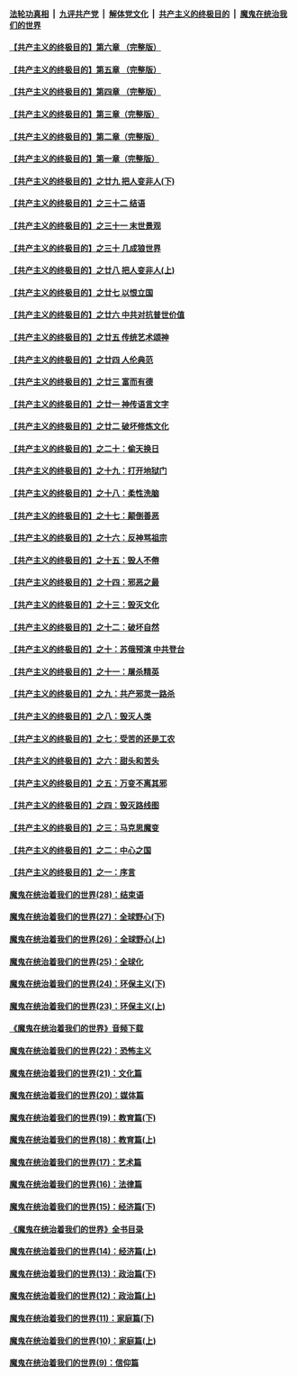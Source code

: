 ####  [法轮功真相](../../../../basic/blob/master/README.md?t=07110731) &nbsp;|&nbsp; [九评共产党](../../../../9ping.md/blob/master/README.md?t=07110731) &nbsp;|&nbsp; [解体党文化](../../../../jtdwh.md/blob/master/README.md?t=07110731)  &nbsp;|&nbsp; [共产主义的终极目的](../../../../gczydzjmd.md/blob/master/README.md?t=07110731) &nbsp;|&nbsp; [魔鬼在统治我们的世界](../../../../mgztzwmdsj.md/blob/master/README.md?t=07110731) 

#### [【共产主义的终极目的】第六章 （完整版）](../pages/nsc422/n11428913.md?t=07110731) 

#### [【共产主义的终极目的】第五章 （完整版）](../pages/nsc422/n11428912.md?t=07110731) 

#### [【共产主义的终极目的】第四章 （完整版）](../pages/nsc422/n11428907.md?t=07110731) 

#### [【共产主义的终极目的】第三章（完整版）](../pages/nsc422/n11428848.md?t=07110731) 

#### [【共产主义的终极目的】第二章（完整版）](../pages/nsc422/n11428831.md?t=07110731) 

#### [【共产主义的终极目的】第一章（完整版）](../pages/nsc422/n11417651.md?t=07110731) 

#### [【共产主义的终极目的】之廿九 把人变非人(下)](../pages/nsc422/n11344140.md?t=07110731) 

#### [【共产主义的终极目的】之三十二 结语](../pages/nsc422/n11360535.md?t=07110731) 

#### [【共产主义的终极目的】之三十一 末世景观](../pages/nsc422/n11351129.md?t=07110731) 

#### [【共产主义的终极目的】之三十 几成狼世界](../pages/nsc422/n11348280.md?t=07110731) 

#### [【共产主义的终极目的】之廿八 把人变非人(上)](../pages/nsc422/n11340492.md?t=07110731) 

#### [【共产主义的终极目的】之廿七 以恨立国](../pages/nsc422/n11336944.md?t=07110731) 

#### [【共产主义的终极目的】之廿六 中共对抗普世价值](../pages/nsc422/n11324785.md?t=07110731) 

#### [【共产主义的终极目的】之廿五 传统艺术颂神](../pages/nsc422/n11296396.md?t=07110731) 

#### [【共产主义的终极目的】之廿四 人伦典范](../pages/nsc422/n11296397.md?t=07110731) 

#### [【共产主义的终极目的】之廿三 富而有德](../pages/nsc422/n11283598.md?t=07110731) 

#### [【共产主义的终极目的】之廿一 神传语言文字](../pages/nsc422/n11263265.md?t=07110731) 

#### [【共产主义的终极目的】之廿二 破坏修炼文化](../pages/nsc422/n11245728.md?t=07110731) 

#### [【共产主义的终极目的】之二十：偷天换日](../pages/nsc422/n11238846.md?t=07110731) 

#### [【共产主义的终极目的】之十九：打开地狱门](../pages/nsc422/n11206376.md?t=07110731) 

#### [【共产主义的终极目的】之十八：柔性洗脑](../pages/nsc422/n11199994.md?t=07110731) 

#### [【共产主义的终极目的】之十七：颠倒善恶](../pages/nsc422/n11179782.md?t=07110731) 

#### [【共产主义的终极目的】之十六：反神骂祖宗](../pages/nsc422/n11166798.md?t=07110731) 

#### [【共产主义的终极目的】之十五：毁人不倦](../pages/nsc422/n11166792.md?t=07110731) 

#### [【共产主义的终极目的】之十四：邪恶之最](../pages/nsc422/n11150249.md?t=07110731) 

#### [【共产主义的终极目的】之十三：毁灭文化](../pages/nsc422/n11135227.md?t=07110731) 

#### [【共产主义的终极目的】之十二：破坏自然](../pages/nsc422/n11135214.md?t=07110731) 

#### [【共产主义的终极目的】之十：苏俄预演 中共登台](../pages/nsc422/n11118424.md?t=07110731) 

#### [【共产主义的终极目的】之十一：屠杀精英](../pages/nsc422/n11118442.md?t=07110731) 

#### [【共产主义的终极目的】之九：共产邪灵一路杀](../pages/nsc422/n11114139.md?t=07110731) 

#### [【共产主义的终极目的】之八：毁灭人类](../pages/nsc422/n11108503.md?t=07110731) 

#### [【共产主义的终极目的】之七：受苦的还是工农](../pages/nsc422/n11101809.md?t=07110731) 

#### [【共产主义的终极目的】之六：甜头和苦头](../pages/nsc422/n11096971.md?t=07110731) 

#### [【共产主义的终极目的】之五：万变不离其邪](../pages/nsc422/n11091285.md?t=07110731) 

#### [【共产主义的终极目的】之四：毁灭路线图](../pages/nsc422/n11086284.md?t=07110731) 

#### [【共产主义的终极目的】之三：马克思魔变](../pages/nsc422/n11061941.md?t=07110731) 

#### [【共产主义的终极目的】之二：中心之国](../pages/nsc422/n11047728.md?t=07110731) 

#### [【共产主义的终极目的】之一：序言](../pages/nsc422/n11086077.md?t=07110731) 

#### [魔鬼在统治着我们的世界(28)：结束语](../pages/nsc422/n10936246.md?t=07110731) 

#### [魔鬼在统治着我们的世界(27)：全球野心(下)](../pages/nsc422/n10928319.md?t=07110731) 

#### [魔鬼在统治着我们的世界(26)：全球野心(上)](../pages/nsc422/n10900318.md?t=07110731) 

#### [魔鬼在统治着我们的世界(25)：全球化](../pages/nsc422/n10788205.md?t=07110731) 

#### [魔鬼在统治着我们的世界(24)：环保主义(下)](../pages/nsc422/n10695307.md?t=07110731) 

#### [魔鬼在统治着我们的世界(23)：环保主义(上)](../pages/nsc422/n10688613.md?t=07110731) 

#### [《魔鬼在统治着我们的世界》音频下载](../pages/nsc422/n10635553.md?t=07110731) 

#### [魔鬼在统治着我们的世界(22)：恐怖主义](../pages/nsc422/n10614727.md?t=07110731) 

#### [魔鬼在统治着我们的世界(21)：文化篇](../pages/nsc422/n10597706.md?t=07110731) 

#### [魔鬼在统治着我们的世界(20)：媒体篇](../pages/nsc422/n10586579.md?t=07110731) 

#### [魔鬼在统治着我们的世界(19)：教育篇(下)](../pages/nsc422/n10564808.md?t=07110731) 

#### [魔鬼在统治着我们的世界(18)：教育篇(上)](../pages/nsc422/n10526970.md?t=07110731) 

#### [魔鬼在统治着我们的世界(17)：艺术篇](../pages/nsc422/n10499093.md?t=07110731) 

#### [魔鬼在统治着我们的世界(16)：法律篇](../pages/nsc422/n10485969.md?t=07110731) 

#### [魔鬼在统治着我们的世界(15)：经济篇(下)](../pages/nsc422/n10469975.md?t=07110731) 

#### [《魔鬼在统治着我们的世界》全书目录](../pages/nsc422/n10464261.md?t=07110731) 

#### [魔鬼在统治着我们的世界(14)：经济篇(上)](../pages/nsc422/n10457370.md?t=07110731) 

#### [魔鬼在统治着我们的世界(13)：政治篇(下)](../pages/nsc422/n10448270.md?t=07110731) 

#### [魔鬼在统治着我们的世界(12)：政治篇(上)](../pages/nsc422/n10444576.md?t=07110731) 

#### [魔鬼在统治着我们的世界(11)：家庭篇(下)](../pages/nsc422/n10440961.md?t=07110731) 

#### [魔鬼在统治着我们的世界(10)：家庭篇(上)](../pages/nsc422/n10435448.md?t=07110731) 

#### [魔鬼在统治着我们的世界(9)：信仰篇](../pages/nsc422/n10432159.md?t=07110731) 

